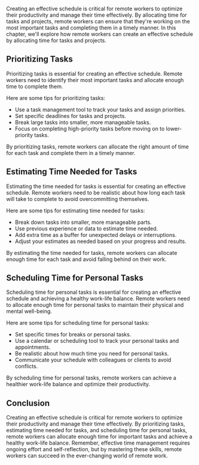 
Creating an effective schedule is critical for remote workers to optimize their productivity and manage their time effectively. By allocating time for tasks and projects, remote workers can ensure that they're working on the most important tasks and completing them in a timely manner. In this chapter, we'll explore how remote workers can create an effective schedule by allocating time for tasks and projects.

Prioritizing Tasks
------------------

Prioritizing tasks is essential for creating an effective schedule. Remote workers need to identify their most important tasks and allocate enough time to complete them.

Here are some tips for prioritizing tasks:

- Use a task management tool to track your tasks and assign priorities.
- Set specific deadlines for tasks and projects.
- Break large tasks into smaller, more manageable tasks.
- Focus on completing high-priority tasks before moving on to lower-priority tasks.

By prioritizing tasks, remote workers can allocate the right amount of time for each task and complete them in a timely manner.

Estimating Time Needed for Tasks
--------------------------------

Estimating the time needed for tasks is essential for creating an effective schedule. Remote workers need to be realistic about how long each task will take to complete to avoid overcommitting themselves.

Here are some tips for estimating time needed for tasks:

- Break down tasks into smaller, more manageable parts.
- Use previous experience or data to estimate time needed.
- Add extra time as a buffer for unexpected delays or interruptions.
- Adjust your estimates as needed based on your progress and results.

By estimating the time needed for tasks, remote workers can allocate enough time for each task and avoid falling behind on their work.

Scheduling Time for Personal Tasks
----------------------------------

Scheduling time for personal tasks is essential for creating an effective schedule and achieving a healthy work-life balance. Remote workers need to allocate enough time for personal tasks to maintain their physical and mental well-being.

Here are some tips for scheduling time for personal tasks:

- Set specific times for breaks or personal tasks.
- Use a calendar or scheduling tool to track your personal tasks and appointments.
- Be realistic about how much time you need for personal tasks.
- Communicate your schedule with colleagues or clients to avoid conflicts.

By scheduling time for personal tasks, remote workers can achieve a healthier work-life balance and optimize their productivity.

Conclusion
----------

Creating an effective schedule is critical for remote workers to optimize their productivity and manage their time effectively. By prioritizing tasks, estimating time needed for tasks, and scheduling time for personal tasks, remote workers can allocate enough time for important tasks and achieve a healthy work-life balance. Remember, effective time management requires ongoing effort and self-reflection, but by mastering these skills, remote workers can succeed in the ever-changing world of remote work.
